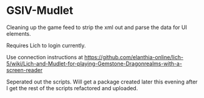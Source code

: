 # GSIV-Mudlet
Cleaning up the game feed to strip the xml out and parse the data for UI elements.

Requires Lich to login currently.

Use connection instructions at https://github.com/elanthia-online/lich-5/wiki/Lich-and-Mudlet-for-playing-Gemstone-Dragonrealms-with-a-screen-reader


Seperated out the scripts. Will get a package created later this evening after I get the rest of the scripts refactored and uploaded.

